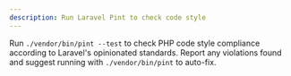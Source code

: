 ```yaml
---
description: Run Laravel Pint to check code style
---
```


Run `./vendor/bin/pint --test` to check PHP code style compliance according to Laravel's opinionated standards. Report any violations found and suggest running with `./vendor/bin/pint` to auto-fix.
